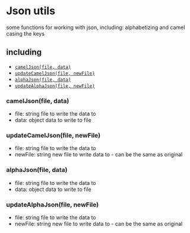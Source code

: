 

# Json utils

some functions for working with json, including: alphabetizing and camel casing the keys


## including

- [`camelJson(file, data)`](#camelJson-options)
- [`updateCamelJson(file, newFile)`](#updateCamelJson-options) 
- [`alphaJson(file, data)`](#alphaJson-options)
- [`updateAlphaJson(file, newFile)`](#updateAlphaJson-options) 



### camelJson(file, data)

- file: string file to write the data to
- data: object data to write to file

### updateCamelJson(file, newFile)

- file: string file to write the data to
- newFile: string new file to write data to - can be the same as original

### alphaJson(file, data)

- file: string file to write the data to
- data: object data to write to file

### updateAlphaJson(file, newFile)

- file: string file to write the data to
- newFile: string new file to write data to - can be the same as original

